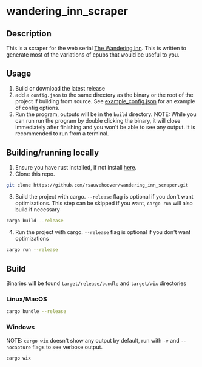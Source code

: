 # wandering_inn_scraper

## Description

This is a scraper for the web serial [The Wandering Inn](https://wanderinginn.com/).
This is written to generate most of the variations of epubs that would be useful to you.

## Usage

1. Build or download the latest release
2. add a `config.json` to the same directory as the binary or the root of the project if building from source.
See [example_config.json](example_config.json) for an example of config options.
3. Run the program, outputs will be in the `build` directory.
NOTE: While you can run run the program by double clicking the binary, it will close immediately after finishing
and you won't be able to see any output. It is recommended to run from a terminal.

## Building/running locally

1. Ensure you have rust installed, if not install [here](https://www.rust-lang.org/tools/install).
2. Clone this repo.
```bash
git clone https://github.com/rsauvehoover/wandering_inn_scraper.git
```
3. Build the project with cargo. `--release` flag is optional if you don't want optimizations.
This step can be skipped if you want, `cargo run` will also build if necessary
```bash
cargo build --release
```
4. Run the project with cargo. `--release` flag is optional if you don't want optimizations
```bash
cargo run --release
```

## Build

Binaries will be found `target/release/bundle` and `target/wix` directories

### Linux/MacOS
```bash
cargo bundle --release
```

### Windows
NOTE: `cargo wix` doesn't show any output by default, run with `-v` and `--nocapture` flags to see verbose output.
```bash
cargo wix
```
